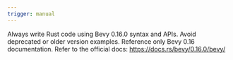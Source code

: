 ```yaml
---
trigger: manual
---
```


Always write Rust code using Bevy 0.16.0 syntax and APIs.
Avoid deprecated or older version examples.
Reference only Bevy 0.16 documentation.
Refer to the official docs: https://docs.rs/bevy/0.16.0/bevy/